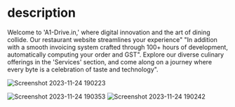 # description 
Welcome to 'A1-Drive.in,' where digital innovation and the art of
dining collide. Our restaurant website streamlines your experience"
"In addition with a smooth invoicing system crafted through 100+ hours of development, automatically computing your order and
GST". Explore our diverse culinary offerings in the 'Services' section, and
come along on a journey where every byte is a celebration of taste
and technology". 

![Screenshot 2023-11-24 190223](https://github.com/sanjaymaraboina/GST-DOM/assets/153506569/e5e4973c-f046-450c-a1b4-e8eceab53dbf)

![Screenshot 2023-11-24 190353](https://github.com/sanjaymaraboina/GST-DOM/assets/153506569/de46baf1-d5a3-4d12-ad12-eeb6022d6308)
![Screenshot 2023-11-24 190242](https://github.com/sanjaymaraboina/GST-DOM/assets/153506569/3358b04c-1e66-4c2e-9ccb-c95a5994312e)
